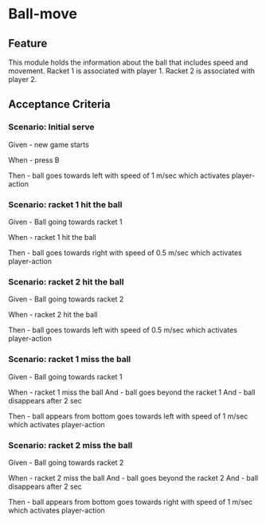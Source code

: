 # Ball-move

## Feature

This module holds the information about the ball
that includes speed and movement.
Racket 1 is associated with player 1.
Racket 2 is associated with player 2.

## Acceptance Criteria

### Scenario: Initial serve

  Given - new game starts

  When - press B

  Then - ball goes towards left with speed of 1 m/sec
         which activates player-action

### Scenario: racket 1 hit the ball

  Given - Ball going towards racket 1

  When - racket 1 hit the ball

  Then - ball goes towards right with speed of 0.5 m/sec
         which activates player-action
  
### Scenario: racket 2 hit the ball

  Given - Ball going towards racket 2

  When - racket 2 hit the ball

  Then - ball goes towards left  with speed of 0.5 m/sec
          which activates player-action
  
### Scenario: racket 1 miss the ball

  Given - Ball going towards racket 1

  When - racket 1 miss the ball
  And - ball goes beyond the racket 1
  And - ball disappears after 2 sec

  Then - ball appears from bottom goes towards left with speed of 1 m/sec
         which activates player-action
  
### Scenario: racket 2 miss the ball

  Given - Ball going towards racket 2

  When - racket 2 miss the ball
  And - ball goes beyond the racket 2
  And - ball disappears after 2 sec

  Then - ball appears from bottom goes towards right  with speed of 1 m/sec
         which activates player-action
